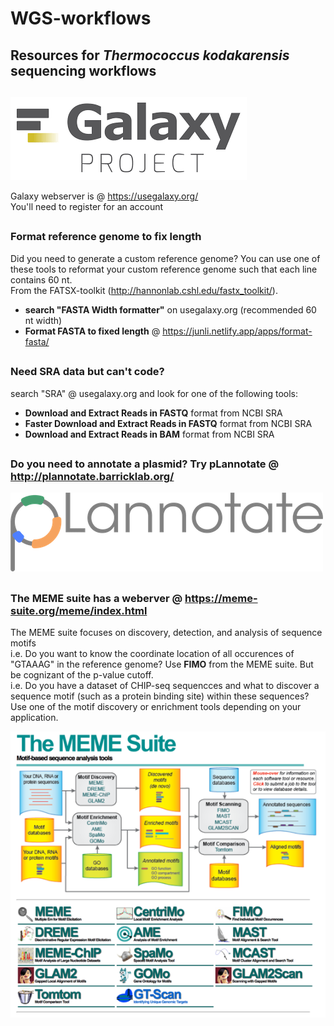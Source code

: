 # WGS-workflows
## Resources for *Thermococcus kodakarensis* sequencing workflows
##

![Alt text](/image_bank/usegalaxy.png?raw=true ".")

Galaxy webserver is @ https://usegalaxy.org/  
You'll need to register for an account

##
### Format reference genome to fix length
Did you need to generate a custom reference genome? You can use one of these tools to reformat your custom reference genome such that each line contains 60 nt.  
From the FATSX-toolkit (http://hannonlab.cshl.edu/fastx_toolkit/).  
- **search "FASTA Width formatter"** on usegalaxy.org (recommended 60 nt width) 
- **Format FASTA to fixed length** @ https://junli.netlify.app/apps/format-fasta/

##

### Need SRA data but can't code?
search "SRA" @ usegalaxy.org and look for one of the following tools:  
- **Download and Extract Reads in FASTQ** format from NCBI SRA
- **Faster Download and Extract Reads in FASTQ** format from NCBI SRA
- **Download and Extract Reads in BAM** format from NCBI SRA

##
### Do you need to annotate a plasmid? Try pLannotate @ http://plannotate.barricklab.org/

![Alt text](/image_bank/pLannotate.png?raw=true ".")

##
### The MEME suite has a weberver @ https://meme-suite.org/meme/index.html  
The MEME suite focuses on discovery, detection, and analysis of sequence motifs  
i.e. Do you want to know the coordinate location of all occurences of "GTAAAG" in the reference genome? Use **FIMO** from the MEME suite. But be cognizant of the p-value cutoff.  
i.e. Do you have a dataset of CHIP-seq sequencces and what to discover a sequence motif (such as a protein binding site) within these sequences? Use one of the motif discovery or enrichment tools depending on your application.

![Alt text](/image_bank/meme_suite.png?raw=true ".")



